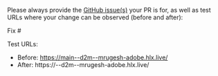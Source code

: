 Please always provide the [GitHub issue(s)](../issues) your PR is for, as well as test URLs where your change can be observed (before and after):

Fix #<gh-issue-id>

Test URLs:
- Before: https://main--d2m--mrugesh-adobe.hlx.live/
- After: https://<branch>--d2m--mrugesh-adobe.hlx.live/
